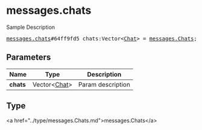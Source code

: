 # messages.chats

Sample Description

<pre>
<a href="../constructor/messages.chats.md">messages.chats</a>#64ff9fd5 chats:Vector&lt;<a href="../type/Chat.md">Chat</a>&gt; = <a href="../type/messages.Chats.md">messages.Chats</a>;
</pre>

## Parameters

| Name | Type | Description |
|------|:----:|-------------|
| **chats** | Vector&lt;<a href="../type/Chat.md">Chat</a>&gt; | Param description |

## Type

&lt;a href=&#34;../type/messages.Chats.md&#34;&gt;messages.Chats&lt;/a&gt;
